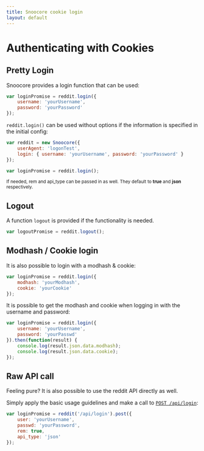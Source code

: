 ```yaml
---
title: Snoocore cookie login
layout: default
---
```


# Authenticating with Cookies

## Pretty Login

Snoocore provides a login function that can be used:

```javascript
var loginPromise = reddit.login({
    username: 'yourUsername',
    password: 'yourPassword'
});
```

`reddit.login()` can be used without options if the information is specified in the initial config:

```javascript
var reddit = new Snoocore({
    userAgent: 'logonTest',
    login: { username: 'yourUsername', password: 'yourPassword' }
});

var loginPromise = reddit.login();
```

<sub>If needed, rem and api_type can be passed in as well. They default to **true** and **json** respectively.</sub>

## Logout

A function `logout` is provided if the functionality is needed.

```javascript
var logoutPromise = reddit.logout();
```

## Modhash / Cookie login

It is also possible to login with a modhash & cookie:

```javascript
var loginPromise = reddit.login({
    modhash: 'yourModhash',
    cookie: 'yourCookie'
});
```

It is possible to get the modhash and cookie when logging in with the username and password:

```javascript
var loginPromise = reddit.login({
    username: 'yourUsername',
    password: 'yourPasswd'
}).then(function(result) {
	console.log(result.json.data.modhash);
	console.log(result.json.data.cookie);
});
```

## Raw API call

Feeling pure? It is also possible to use the reddit API directly as well.

Simply apply the basic usage guidelines and make a call to [`POST /api/login`](http://www.reddit.com/dev/api#POST_api_login):

```javascript
var loginPromise = reddit('/api/login').post({
    user: 'yourUsername',
    passwd: 'yourPassword',
    rem: true,
    api_type: 'json'
});
```

